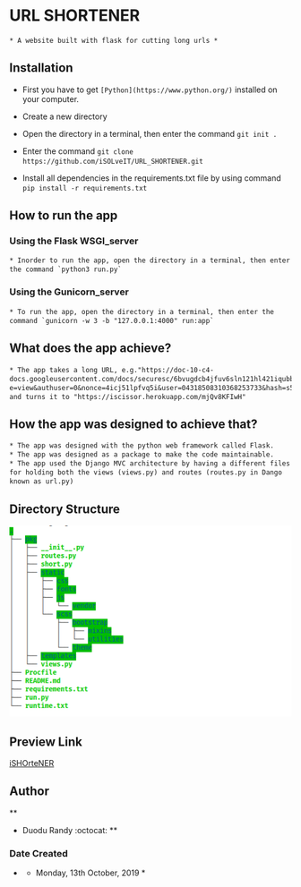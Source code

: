 # URL SHORTENER
```
* A website built with flask for cutting long urls *
```

## Installation
* First you have to get `[Python](https://www.python.org/)` installed on your computer.

* Create a new directory
* Open the directory in a terminal, then enter the command `git init .`
* Enter the command `git clone https://github.com/iSOLveIT/URL_SHORTENER.git`

* Install all dependencies in the requirements.txt file by using command `pip install -r requirements.txt`

## How to run the app
### Using the Flask WSGI_server
```
* Inorder to run the app, open the directory in a terminal, then enter the command `python3 run.py` 
```
### Using the Gunicorn_server
```
* To run the app, open the directory in a terminal, then enter the command `gunicorn -w 3 -b "127.0.0.1:4000" run:app`
```

## What does the app achieve?
``` 
* The app takes a long URL, e.g."https://doc-10-c4-docs.googleusercontent.com/docs/securesc/6bvugdcb4jfuv6sln121hl421iqubb80/ndcrqch9bf2efd9j8j3rinav1t44il0a/1588270425000/04318508310368253733/04318508310368253733/1PGiyks3g4xdRHHRCIbAsxOAmHFidV0yU?e=view&authuser=0&nonce=4icj51lpfvq5i&user=04318508310368253733&hash=s5830docq4mt34blb3oumnqghl7u38um" and turns it to "https://iscissor.herokuapp.com/mjQv8KFIwH"
```

## How the app was designed to achieve that?
```
* The app was designed with the python web framework called Flask. 
* The app was designed as a package to make the code maintainable.
* The app used the Django MVC architecture by having a different files for holding both the views (views.py) and routes (routes.py in Dango known as url.py)
```
## Directory Structure
![Directory Structure](./pkg/static/directory_path.png)

## Preview Link
[iSHOrteNER](https://iscissor.herokuapp.com/ishort)
## Author
**
* Duodu Randy :octocat:
**
### Date Created
* * Monday, 13th October, 2019 *